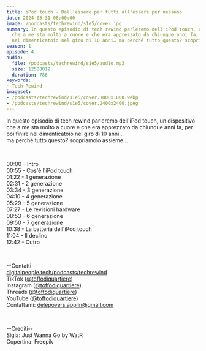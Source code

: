 ```yaml
---
title: iPod touch - Dall'essere per tutti all'essere per nessuno
date: 2024-05-31 08:00:00
image: /podcasts/techrewind/s1e5/cover.jpg
summary: In questo episodio di tech rewind parleremo dell'iPod touch, un dispositivo
  che a me sta molto a cuore e che era apprezzato da chiunque anni fa, per poi finire
  nel dimenticatoio nel giro di 10 anni… ma perché tutto questo? scopriamolo assieme…
season: 1
episode: 4
audio:
  file: /podcasts/techrewind/s1e5/audio.mp3
  size: 12588012
  duration: 786
keywords:
- Tech Rewind
imageset:
- /podcasts/techrewind/s1e5/cover.1000x1000.webp
- /podcasts/techrewind/s1e5/cover.2400x2400.jpeg
---
```


In questo episodio di tech rewind parleremo dell'iPod touch, un dispositivo che a me sta molto a cuore e che era apprezzato da chiunque anni fa, per poi finire nel dimenticatoio nel giro di 10 anni…<br>
ma perché tutto questo? scopriamolo assieme…

<br>

00:00 - Intro<br>
00:55 - Cos'è l'iPod touch<br>
01:22 - 1 generazione<br>
02:31 - 2 generazione<br>
03:34 - 3 generazione<br>
04:10 - 4 generazione<br>
05:29 - 5 generazione<br>
07:27 - Le revisioni hardware<br>
08:53 - 6 generazione<br>
09:50 - 7 generazione<br>
10:38 - La batteria dell'iPod touch<br>
11:04 - Il declino<br>
12:42 - Outro<br>

<br>

--Contatti--<br>
[digitalpeople.tech/podcasts/techrewind](https://w3id.org/digitalpeople/podcasts/techrewind)<br>
TikTok ([@toffodiquartiere](https://www.tiktok.com/@toffodiquartiere))<br>
Instagram ([@toffodiquartiere](https://www.instagram.com/toffodiquartiere))<br>
Threads ([@toffodiquartiere](https://www.threads.net/toffodiquartiere))<br>
YouTube ([@toffodiquartiere](https://www.youtube.com/@toffodiquartiere))<br>
Contattami: [delepovers.applin@gmail.com](mailto:delepovers.applin@gmail.com)

<br>

--Crediti--<br>
Sigla: Just Wanna Go by WatR<br>
Copertina: Freepik